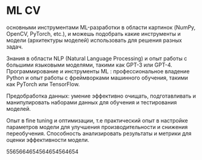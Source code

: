 ML CV
=====

основными инструментами ML-разработки в области картинок (NumPy, OpenCV, PyTorch, etc.), и можешь подобрать какие инструменты и модели (архитектуры моделей) использовать для решения разных задач.

Знания в области NLP (Natural Language Processing) и опыт работы с большими языковыми моделями, такими как GPT-3 или GPT-4.
Программирование и инструменты ML : профессиональное владение Python и опыт работы с фреймворками машинного обучения, такими как PyTorch или TensorFlow.

Предобработка данных: умение эффективно очищать, подготавливать и манипулировать наборами данных для обучения и тестирования моделей.

Опыт в fine tuning и оптимизации, т.е практический опыт в настройке параметров модели для улучшения производительности и снижения переобучения.
Способность анализировать результаты и метрики для оценки эффективности модели.


5565664654564654564654
